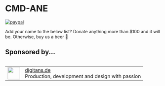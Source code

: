 # CMD-ANE

 
[![paypal](https://www.paypalobjects.com/en_US/i/btn/btn_donateCC_LG.gif)](https://www.paypal.com/cgi-bin/webscr?cmd=_donations&business=payments@myflashlabs.com&lc=US&item_name=Donation+to+CMD+ANE&no_note=0&cn=&currency_code=USD&bn=PP-DonationsBF:btn_donateCC_LG.gif:NonHosted)

Add your name to the below list? Donate anything more than $100 and it will be. Otherwise, buy us a beer :beer:

## Sponsored by... ##
<table align="left">
    <tr>
        <td align="left"><img src="https://myflashlab.github.io/sponsors/digitans.de.jpg" width="40" height="40"></td>
        <td align="left"><a href="https://digitans.de">digitans.de</a><br>Production, development and design with passion</td>
    </tr>
</table>